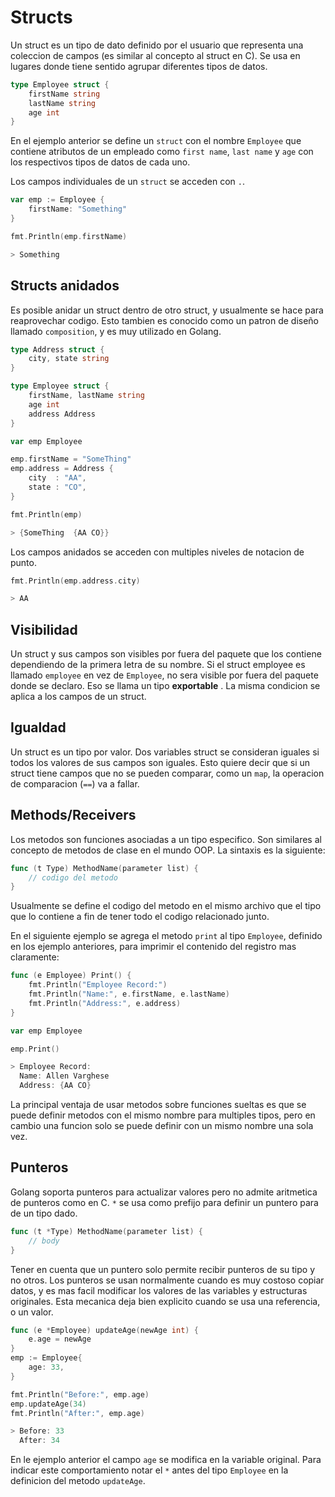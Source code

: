 # Structs

Un struct es un tipo de dato definido por el usuario que representa
una coleccion de campos (es similar al concepto al struct en C). Se
usa en lugares donde tiene sentido agrupar diferentes tipos de datos.

```go
type Employee struct {
    firstName string
    lastName string
    age int
}
```

En el ejemplo anterior se define un `struct` con el nombre `Employee`
que contiene atributos de un empleado como `first name`, `last name` y
`age` con los respectivos tipos de datos de cada uno.

Los campos individuales de un `struct` se acceden con `.`.

```go
var emp := Employee {
    firstName: "Something"
}

fmt.Println(emp.firstName)

> Something
```

## Structs anidados

Es posible anidar un struct dentro de otro struct, y usualmente se
hace para reaprovechar codigo. Esto tambien es conocido como un patron
de diseño llamado `composition`, y es muy utilizado en Golang.

```go
type Address struct {
    city, state string
}

type Employee struct {
    firstName, lastName string
    age int
    address Address
}

var emp Employee

emp.firstName = "SomeThing"
emp.address = Address {
    city  : "AA",
    state : "CO",
}

fmt.Println(emp)

> {SomeThing  {AA CO}}
```

Los campos anidados se acceden con multiples niveles de notacion de
punto.

```go
fmt.Println(emp.address.city)

> AA
```

## Visibilidad

Un struct y sus campos son visibles por fuera del paquete que los
contiene dependiendo de la primera letra de su nombre. Si el struct
employee es llamado `employee` en vez de `Employee`, no sera visible
por fuera del paquete donde se declaro. Eso se llama un tipo
**exportable** . La misma condicion se aplica a los campos de un
struct.

## Igualdad

Un struct es un tipo por valor. Dos variables struct se consideran
iguales si todos los valores de sus campos son iguales. Esto quiere
decir que si un struct tiene campos que no se pueden comparar, como un
`map`, la operacion de comparacion (`==`) va a fallar.

## Methods/Receivers

Los metodos son funciones asociadas a un tipo especifico. Son
similares al concepto de metodos de clase en el mundo OOP. La sintaxis
es la siguiente:

```go
func (t Type) MethodName(parameter list) {
    // codigo del metodo
}
```

Usualmente se define el codigo del metodo en el mismo archivo que el
tipo que lo contiene a fin de tener todo el codigo relacionado junto.

En el siguiente ejemplo se agrega el metodo `print` al tipo
`Employee`, definido en los ejemplo anteriores, para imprimir el
contenido del registro mas claramente:

```go
func (e Employee) Print() {
    fmt.Println("Employee Record:")
    fmt.Println("Name:", e.firstName, e.lastName)
    fmt.Println("Address:", e.address)
}

var emp Employee

emp.Print()

> Employee Record:
  Name: Allen Varghese
  Address: {AA CO}
```

La principal ventaja de usar metodos sobre funciones sueltas es que se
puede definir metodos con el mismo nombre para multiples tipos, pero
en cambio una funcion solo se puede definir con un mismo nombre una
sola vez.

## Punteros

Golang soporta punteros para actualizar valores pero no admite
aritmetica de punteros como en C. `*` se usa como prefijo para definir
un puntero para de un tipo dado.

```go
func (t *Type) MethodName(parameter list) {
    // body
}
```

Tener en cuenta que un puntero solo permite recibir punteros de su
tipo y no otros. Los punteros se usan normalmente cuando es muy
costoso copiar datos, y es mas facil modificar los valores de las
variables y estructuras originales. Esta mecanica deja bien explicito
cuando se usa una referencia, o un valor.

```go
func (e *Employee) updateAge(newAge int) {
    e.age = newAge
}
emp := Employee{
    age: 33,
}

fmt.Println("Before:", emp.age)
emp.updateAge(34)
fmt.Println("After:", emp.age)

> Before: 33
  After: 34
```

En le ejemplo anterior el campo `age` se modifica en la variable
original. Para indicar este comportamiento notar el `*` antes del tipo
`Employee` en la definicion del metodo `updateAge`.

